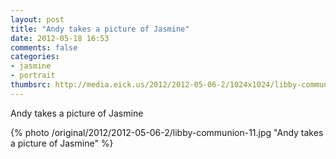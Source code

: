 ```yaml
---
layout: post
title: "Andy takes a picture of Jasmine"
date: 2012-05-18 16:53
comments: false
categories: 
- jasmine
- portrait
thumbsrc: http://media.eick.us/2012/2012-05-06-2/1024x1024/libby-communion-11.jpg
---
```

Andy takes a picture of Jasmine



{% photo /original/2012/2012-05-06-2/libby-communion-11.jpg "Andy takes a picture of Jasmine" %}

